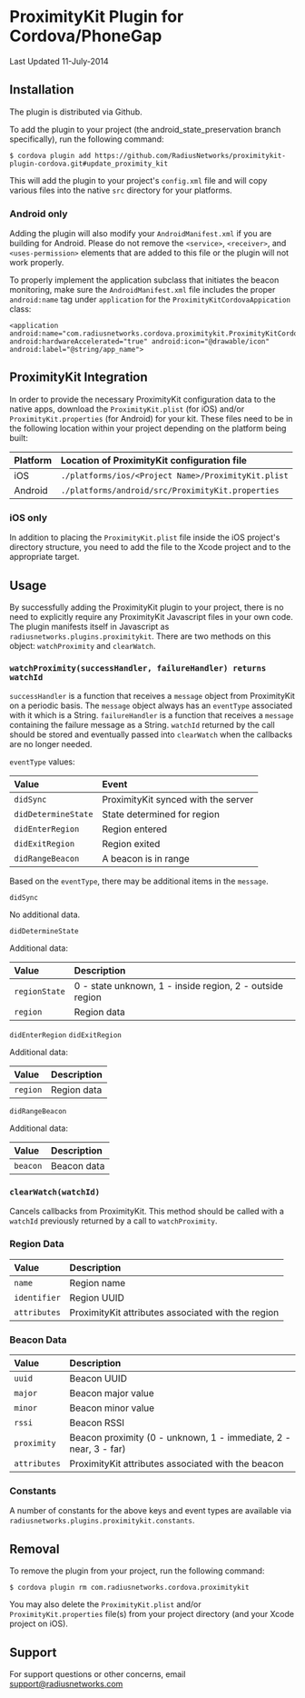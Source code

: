 ProximityKit Plugin for Cordova/PhoneGap
========================================

Last Updated 11-July-2014

Installation
------------
The plugin is distributed via Github.

To add the plugin to your project (the android_state_preservation branch specifically), run the following command:

```
$ cordova plugin add https://github.com/RadiusNetworks/proximitykit-plugin-cordova.git#update_proximity_kit
```

This will add the plugin to your project's `config.xml` file and will copy various files into the native `src` directory for your platforms.

### Android only

Adding the plugin will also modify your `AndroidManifest.xml` if you are building for Android.  Please do not remove the `<service>`, `<receiver>`, and `<uses-permission>` elements that are added to this file or the plugin will not work properly.

To properly implement the application subclass that initiates the beacon monitoring, make sure the `AndroidManifest.xml` file includes the proper `android:name` tag under `application` for the `ProximityKitCordovaAppication` class:

    <application android:name="com.radiusnetworks.cordova.proximitykit.ProximityKitCordovaApplication" android:hardwareAccelerated="true" android:icon="@drawable/icon" android:label="@string/app_name">

ProximityKit Integration
---
In order to provide the necessary ProximityKit configuration data to the native apps, download the `ProximityKit.plist` (for iOS) and/or `ProximityKit.properties` (for Android) for your kit.  These files need to be in the following location within your project depending on the platform being built:

| Platform | Location of ProximityKit configuration file         |
|:---------|:----------------------------------------------------|
| iOS      | `./platforms/ios/<Project Name>/ProximityKit.plist` |
| Android  | `./platforms/android/src/ProximityKit.properties`   |

### iOS only

In addition to placing the `ProximityKit.plist` file inside the iOS project's directory structure, you need to add the file to the Xcode project and to the appropriate target.

Usage
-----
By successfully adding the ProximityKit plugin to your project, there is no need to explicitly require any ProximityKit Javascript files in your own code.  The plugin manifests itself in Javascript as `radiusnetworks.plugins.proximitykit`. There are two methods on this object: `watchProximity` and `clearWatch`.

### `watchProximity(successHandler, failureHandler) returns watchId`

`successHandler` is a function that receives a `message` object from ProximityKit on a periodic basis.  The `message` object always has an `eventType` associated with it which is a String. `failureHandler` is a function that receives a `message` containing the failure message as a String.  `watchId` returned by the call should be stored and eventually passed into `clearWatch` when the callbacks are no longer needed.

`eventType` values:

|Value              | Event                               |
|:------------------|:------------------------------------|
|`didSync`          | ProximityKit synced with the server |
|`didDetermineState`| State determined for region         |
|`didEnterRegion`   | Region entered                      |
|`didExitRegion`    | Region exited                       |
|`didRangeBeacon`   | A beacon is in range                |

Based on the `eventType`, there may be additional items in the `message`.

`didSync`

No additional data.

`didDetermineState`

Additional data:

|Value              | Description                                              |
|:------------------|:---------------------------------------------------------|
|`regionState`      | 0 - state unknown, 1 - inside region, 2 - outside region |
|`region`           | Region data                                              |

`didEnterRegion`
`didExitRegion`

Additional data:

|Value              | Description                                              |
|:------------------|:---------------------------------------------------------|
|`region`           | Region data                                              |

`didRangeBeacon`

Additional data:

|Value              | Description                                              |
|:------------------|:---------------------------------------------------------|
|`beacon`           | Beacon data                                              |



### `clearWatch(watchId)`

Cancels callbacks from ProximityKit.  This method should be called with a `watchId` previously returned by a call to `watchProximity`.

### Region Data

|Value              | Description                                              |
|:------------------|:---------------------------------------------------------|
|`name`             | Region name                                              |
|`identifier`       | Region UUID                                              |
|`attributes`       | ProximityKit attributes associated with the region       |


### Beacon Data

|Value              | Description                                              |
|:------------------|:---------------------------------------------------------|
|`uuid`             | Beacon UUID                                              |
|`major`            | Beacon major value                                       |
|`minor`            | Beacon minor value                                       |
|`rssi`             | Beacon RSSI                                              |
|`proximity`        | Beacon proximity (0 - unknown, 1 - immediate, 2 - near, 3 - far) |
|`attributes`       | ProximityKit attributes associated with the beacon       |

### Constants

A number of constants for the above keys and event types are available via `radiusnetworks.plugins.proximitykit.constants`.

Removal
-------

To remove the plugin from your project, run the following command:

```
$ cordova plugin rm com.radiusnetworks.cordova.proximitykit
```

You may also delete the `ProximityKit.plist` and/or `ProximityKit.properties` file(s) from your project directory (and your Xcode project on iOS).

Support
-------

For support questions or other concerns, email support@radiusnetworks.com
